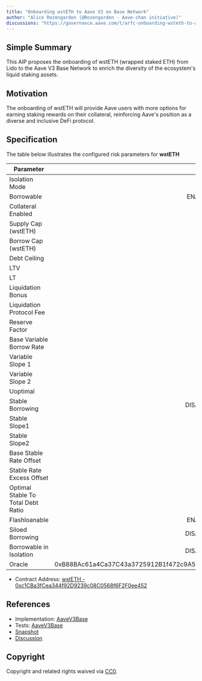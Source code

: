 ```yaml
---
title: "Onboarding wstETH to Aave V3 on Base Network"
author: "Alice Rozengarden (@Rozengarden - Aave-chan initiative)"
discussions: "https://governance.aave.com/t/arfc-onboarding-wsteth-to-aave-v3-on-base-network/15510"
---
```


## Simple Summary

This AIP proposes the onboarding of wstETH (wrapped staked ETH) from Lido to the Aave V3 Base Network to enrich the diversity of the ecosystem's liquid staking assets.

## Motivation

The onboarding of wstETH will provide Aave users with more options for earning staking rewards on their collateral, reinforcing Aave's position as a diverse and inclusive DeFi protocol.

## Specification

The table below illustrates the configured risk parameters for **wstETH**

| Parameter                          |                                      Value |
| ---------------------------------- | -----------------------------------------: |
| Isolation Mode                     |                                       true |
| Borrowable                         |                                    ENABLED |
| Collateral Enabled                 |                                       true |
| Supply Cap (wstETH)                |                                      4,000 |
| Borrow Cap (wstETH)                |                                        400 |
| Debt Ceiling                       |                                      USD 0 |
| LTV                                |                                       71 % |
| LT                                 |                                       76 % |
| Liquidation Bonus                  |                                        6 % |
| Liquidation Protocol Fee           |                                       10 % |
| Reserve Factor                     |                                       15 % |
| Base Variable Borrow Rate          |                                        0 % |
| Variable Slope 1                   |                                        7 % |
| Variable Slope 2                   |                                      300 % |
| Uoptimal                           |                                       45 % |
| Stable Borrowing                   |                                   DISABLED |
| Stable Slope1                      |                                       13 % |
| Stable Slope2                      |                                      300 % |
| Base Stable Rate Offset            |                                        3 % |
| Stable Rate Excess Offset          |                                        5 % |
| Optimal Stable To Total Debt Ratio |                                       20 % |
| Flashloanable                      |                                    ENABLED |
| Siloed Borrowing                   |                                   DISABLED |
| Borrowable in Isolation            |                                   DISABLED |
| Oracle                             | 0xB88BAc61a4Ca37C43a3725912B1f472c9A5bc061 |

- Contract Address: [wstETH - 0xc1CBa3fCea344f92D9239c08C0568f6F2F0ee452](https://basescan.org/address/0xc1cba3fcea344f92d9239c08c0568f6f2f0ee452)

## References

- Implementation: [AaveV3Base](https://github.com/bgd-labs/aave-proposals-v3/blob/main/src/20231127_AaveV3Base_OnboardingWstETHToAaveV3OnBaseNetwork/AaveV3Base_OnboardingWstETHToAaveV3OnBaseNetwork_20231127.sol)
- Tests: [AaveV3Base](https://github.com/bgd-labs/aave-proposals-v3/blob/main/src/20231127_AaveV3Base_OnboardingWstETHToAaveV3OnBaseNetwork/AaveV3Base_OnboardingWstETHToAaveV3OnBaseNetwork_20231127.t.sol)
- [Snapshot](https://snapshot.org/#/aave.eth/proposal/0x9cf4ba743e0363f77fbbd1bf0d3946b06154abd57cd4bc897c23cdfcdb3bcbeb)
- [Discussion](https://governance.aave.com/t/arfc-onboarding-wsteth-to-aave-v3-on-base-network/15510/5)

## Copyright

Copyright and related rights waived via [CC0](https://creativecommons.org/publicdomain/zero/1.0/).
